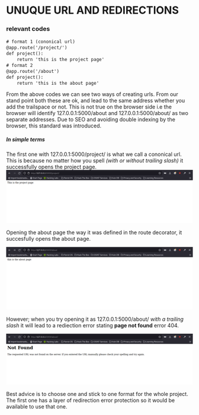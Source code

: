 #  UNUQUE URL AND REDIRECTIONS

### relevant codes

```
# format 1 (cononical url)
@app.route('/project/')
def project():
    return 'this is the project page'
# format 2
@app.route('/about')
def project():
    return 'this is the about page'

```
From the above codes we can see two ways of creating urls. From our stand point both these are ok, and lead to the same address whether you add the trailspace or not. This is not true on the browser side i.e the browser will identify 127.0.0.1:5000/about and 127.0.0.1:5000/about/ as two separate addresses. Due to SEO and avoiding double indexing by the browser, this standard was introduced.

##### In simple terms #####

The first one with 127.0.0.1:5000/project/ is what we call a cononical url. This is because no matter how you spell *(with or without trailing slash)* it successfully opens the project page. 
![project page](../static/unique_url%26redirections/project.png)

Opening the about page the way it was defined in the route decorator, it succesfully opens the about page. 

![about page](../static/unique_url%26redirections/about.png)

However; when you try opening it as 127.0.0.1:5000/about/ *with a trailing slash* it will lead to a rediection error stating **page not found** error 404.

![404 error page](../static/unique_url%26redirections/404.png)


Best advice is to choose one and stick to one format for the whole project. The first one has a layer of redirection error protection so it would be available to use that one.
